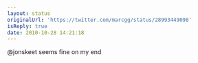 ```yaml
---
layout: status
originalUrl: 'https://twitter.com/marcgg/status/28993449098'
isReply: true
date: 2010-10-28 14:21:18
---
```


@jonskeet seems fine on my end
